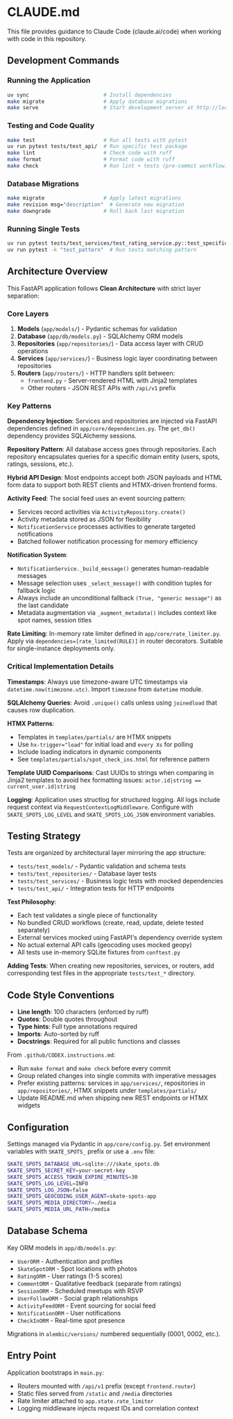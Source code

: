 # CLAUDE.md

This file provides guidance to Claude Code (claude.ai/code) when working with code in this repository.

## Development Commands

### Running the Application
```bash
uv sync                        # Install dependencies
make migrate                   # Apply database migrations
make serve                     # Start development server at http://localhost:8000
```

### Testing and Code Quality
```bash
make test                      # Run all tests with pytest
uv run pytest tests/test_api/  # Run specific test package
make lint                      # Check code with ruff
make format                    # Format code with ruff
make check                     # Run lint + tests (pre-commit workflow)
```

### Database Migrations
```bash
make migrate                   # Apply latest migrations
make revision msg="description"  # Generate new migration
make downgrade                 # Roll back last migration
```

### Running Single Tests
```bash
uv run pytest tests/test_services/test_rating_service.py::test_specific_function
uv run pytest -k "test_pattern"  # Run tests matching pattern
```

## Architecture Overview

This FastAPI application follows **Clean Architecture** with strict layer separation:

### Core Layers

1. **Models** (`app/models/`) - Pydantic schemas for validation
2. **Database** (`app/db/models.py`) - SQLAlchemy ORM models
3. **Repositories** (`app/repositories/`) - Data access layer with CRUD operations
4. **Services** (`app/services/`) - Business logic layer coordinating between repositories
5. **Routers** (`app/routers/`) - HTTP handlers split between:
   - `frontend.py` - Server-rendered HTML with Jinja2 templates
   - Other routers - JSON REST APIs with `/api/v1` prefix

### Key Patterns

**Dependency Injection**: Services and repositories are injected via FastAPI dependencies defined in `app/core/dependencies.py`. The `get_db()` dependency provides SQLAlchemy sessions.

**Repository Pattern**: All database access goes through repositories. Each repository encapsulates queries for a specific domain entity (users, spots, ratings, sessions, etc.).

**Hybrid API Design**: Most endpoints accept both JSON payloads and HTML form data to support both REST clients and HTMX-driven frontend forms.

**Activity Feed**: The social feed uses an event sourcing pattern:
- Services record activities via `ActivityRepository.create()`
- Activity metadata stored as JSON for flexibility
- `NotificationService` processes activities to generate targeted notifications
- Batched follower notification processing for memory efficiency

**Notification System**:
- `NotificationService._build_message()` generates human-readable messages
- Message selection uses `_select_message()` with condition tuples for fallback logic
- Always include an unconditional fallback `(True, "generic message")` as the last candidate
- Metadata augmentation via `_augment_metadata()` includes context like spot names, session titles

**Rate Limiting**: In-memory rate limiter defined in `app/core/rate_limiter.py`. Apply via `dependencies=[rate_limited(RULE)]` in router decorators. Suitable for single-instance deployments only.

### Critical Implementation Details

**Timestamps**: Always use timezone-aware UTC timestamps via `datetime.now(timezone.utc)`. Import `timezone` from `datetime` module.

**SQLAlchemy Queries**: Avoid `.unique()` calls unless using `joinedload` that causes row duplication.

**HTMX Patterns**:
- Templates in `templates/partials/` are HTMX snippets
- Use `hx-trigger="load"` for initial load and `every Xs` for polling
- Include loading indicators in dynamic components
- See `templates/partials/spot_check_ins.html` for reference pattern

**Template UUID Comparisons**: Cast UUIDs to strings when comparing in Jinja2 templates to avoid hex formatting issues: `actor.id|string == current_user.id|string`

**Logging**: Application uses structlog for structured logging. All logs include request context via `RequestContextLogMiddleware`. Configure with `SKATE_SPOTS_LOG_LEVEL` and `SKATE_SPOTS_LOG_JSON` environment variables.

## Testing Strategy

Tests are organized by architectural layer mirroring the app structure:
- `tests/test_models/` - Pydantic validation and schema tests
- `tests/test_repositories/` - Database layer tests
- `tests/test_services/` - Business logic tests with mocked dependencies
- `tests/test_api/` - Integration tests for HTTP endpoints

**Test Philosophy**:
- Each test validates a single piece of functionality
- No bundled CRUD workflows (create, read, update, delete tested separately)
- External services mocked using FastAPI's dependency override system
- No actual external API calls (geocoding uses mocked geopy)
- All tests use in-memory SQLite fixtures from `conftest.py`

**Adding Tests**: When creating new repositories, services, or routers, add corresponding test files in the appropriate `tests/test_*` directory.

## Code Style Conventions

- **Line length**: 100 characters (enforced by ruff)
- **Quotes**: Double quotes throughout
- **Type hints**: Full type annotations required
- **Imports**: Auto-sorted by ruff
- **Docstrings**: Required for all public functions and classes

From `.github/CODEX.instructions.md`:
- Run `make format` and `make check` before every commit
- Group related changes into single commits with imperative messages
- Prefer existing patterns: services in `app/services/`, repositories in `app/repositories/`, HTMX snippets under `templates/partials/`
- Update README.md when shipping new REST endpoints or HTMX widgets

## Configuration

Settings managed via Pydantic in `app/core/config.py`. Set environment variables with `SKATE_SPOTS_` prefix or use a `.env` file:

```bash
SKATE_SPOTS_DATABASE_URL=sqlite:///skate_spots.db
SKATE_SPOTS_SECRET_KEY=your-secret-key
SKATE_SPOTS_ACCESS_TOKEN_EXPIRE_MINUTES=30
SKATE_SPOTS_LOG_LEVEL=INFO
SKATE_SPOTS_LOG_JSON=false
SKATE_SPOTS_GEOCODING_USER_AGENT=skate-spots-app
SKATE_SPOTS_MEDIA_DIRECTORY=./media
SKATE_SPOTS_MEDIA_URL_PATH=/media
```

## Database Schema

Key ORM models in `app/db/models.py`:
- `UserORM` - Authentication and profiles
- `SkateSpotORM` - Spot locations with photos
- `RatingORM` - User ratings (1-5 scores)
- `CommentORM` - Qualitative feedback (separate from ratings)
- `SessionORM` - Scheduled meetups with RSVP
- `UserFollowORM` - Social graph relationships
- `ActivityFeedORM` - Event sourcing for social feed
- `NotificationORM` - User notifications
- `CheckInORM` - Real-time spot presence

Migrations in `alembic/versions/` numbered sequentially (0001, 0002, etc.).

## Entry Point

Application bootstraps in `main.py`:
- Routers mounted with `/api/v1` prefix (except `frontend.router`)
- Static files served from `/static` and `/media` directories
- Rate limiter attached to `app.state.rate_limiter`
- Logging middleware injects request IDs and correlation context
